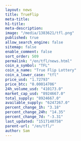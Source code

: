 ```yaml
---
layout: news
title: TrueFlip
meta-title: 
h1-title: 
meta-description: 
image: "/media/1383621/tfl.png"
published: true
allow_search_engine: false
sitemap: false
enable_comment: false
sort_order: 509
permalink: "/en/tfl/news.html"
coin_a_symbol: "TFL"
coin_a_name: "True Flip Lottery"
coin_a_lower_case: "tfl"
price_usd: "1.72793"
price_btc: "0.00014706"
24h_volume_usd: "410173.0"
market_cap_usd: "8924667.0"
total_supply: "8924667.0"
available_supply: "6247267.0"
percent_change_1h: "3.18"
percent_change_24h: "14.35"
percent_change_7d: "-3.31"
last_updated: "1517140758"
parent-url: "/en/tfl/"
author: Sam
---
```


